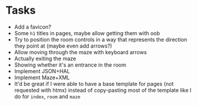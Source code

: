 # Tasks
* Add a favicon?
* Some `h1` titles in pages, maybe allow getting them with oob
* Try to position the room controls in a way that represents the direction they point at (maybe even add arrows?)
* Allow moving through the maze with keyboard arrows
* Actually exiting the maze
* Showing whether it's an entrance in the room
* Implement JSON+HAL
* Implement Maze+XML
* It'd be great if I were able to have a base template for pages (not requested with htmx) instead of copy-pasting most of the template like I do for `index`, `room` and `maze`
